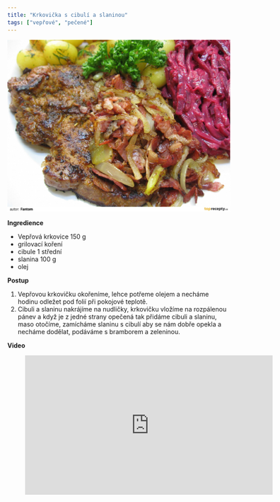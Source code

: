 ```yaml
---
title: "Krkovička s cibulí a slaninou"
tags: ["vepřové", "pečené"]
---
```


![Krkovička s cibulí a slaninou](./images/veprovaKrkovice.jpg)

**Ingredience**

- Vepřová krkovice 150 g
- grilovací koření
- cibule 1 střední
- slanina 100 g
- olej

**Postup**

1. Vepřovou krkovičku okořeníme, lehce potřeme olejem a necháme hodinu odležet pod folií při pokojové teplotě.
2. Cibuli a slaninu nakrájíme na nudličky, krkovičku vložíme na rozpálenou pánev a když je z jedné strany opečená tak přidáme cibuli a slaninu, maso otočíme, zamícháme slaninu s cibulí aby se nám dobře opekla a necháme dodělat, podáváme s bramborem a zeleninou.

**Video**

<figure class="video_container">
 <iframe width="560" height="315" src="https://www.youtube.com/embed/rMXA9ifD5TI" frameborder="0" allow="accelerometer; autoplay; encrypted-media; gyroscope; picture-in-picture" allowfullscreen></iframe>
</figure>
